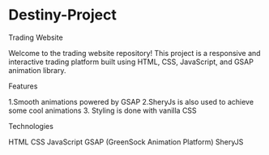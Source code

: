 # Destiny-Project

Trading Website

Welcome to the trading website repository! This project is a responsive and interactive trading platform built using HTML, CSS, JavaScript, and GSAP animation library.

Features

1.Smooth animations powered by GSAP
2.SheryJs is also used to achieve some cool animations
3. Styling is done with vanilla CSS

Technologies

HTML
CSS
JavaScript
GSAP (GreenSock Animation Platform)
SheryJS
